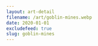 ```yaml
---
layout: art-detail
filename: /art/goblin-mines.webp
date: 2020-01-01
excludefeed: true
slug: goblin-mines
---
```

